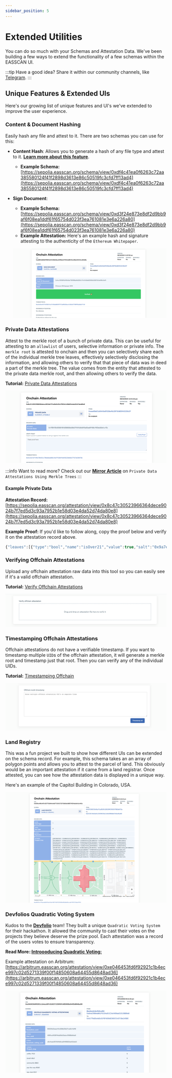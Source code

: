 ```yaml
---
sidebar_position: 5
---
```


# Extended Utilities
You can do so much with your Schemas and Attestation Data. We've been building a few ways to extend the functionality of a few schemas within the EASSCAN UI.

:::tip Have a good idea?
Share it within our community channels, like [Telegram](https://t.me/+EcynOr0iFu03MTYx).
:::

## Unique Features & Extended UIs
Here's our growing list of unique features and UI's we've extended to improve the user experience.

### Content & Document Hashing
Easily hash any file and attest to it. There are two schemas you can use for this:
- **Content Hash**: Allows you to generate a hash of any file type and attest to it. [**Learn more about this feature**](/docs/developer-tools.md/hash-a-file.md).
    - **Example Schema:** [https://sepolia.easscan.org/schema/view/0xdf4c41ea0f6263c72aa385580124f41f2898d3613e86c50519fc3cfd7ff13ad4](https://sepolia.easscan.org/schema/view/0xdf4c41ea0f6263c72aa385580124f41f2898d3613e86c50519fc3cfd7ff13ad4)
- **Sign Document**: 
    - **Example Schema:** [https://sepolia.easscan.org/schema/view/0xd3f24e873e8df2d9bb9af6f08ea1ddf61f65754d023f3ea761081e3e6a226a80](https://sepolia.easscan.org/schema/view/0xd3f24e873e8df2d9bb9af6f08ea1ddf61f65754d023f3ea761081e3e6a226a80)
    - **Example Attestation:** Here's an example hash and signature attesting to the authenticity of the `Ethereum Whitepaper`. 
    
    ![Ethereum Whitepaper](./img/ethereum-whitepaper-hash-verified.png)

### Private Data Attestations
Attest to the merkle root of a bunch of private data. This can be useful for attesting to an `allowlist` of users, selective information or private info. The `merkle root` is attested to onchain and then you can selectively share each of the individual merkle tree leaves, effectively selectively disclosing the information, and allowing others to verify that that piece of data was in deed a part of the merkle tree. The value comes from the entity that attested to the private data merkle root, and then allowing others to verify the data.

**Tutorial:** [Private Data Attestations](/docs/tutorials/private-data-attestations.md)

![Private Data Attestation](./img/private-data-attestation-example.png)

:::info Want to read more?
Check out our [**Mirror Article**](https://mirror.xyz/0xeee68aECeB4A9e9f328a46c39F50d83fA0239cDF/BiFUEFJKo6ZsIvPwsP9WPC2UZX0-x_9BdtrvmQo1FwY) on `Private Data Attestations Using Merkle Trees`
:::

#### Example Private Data
**Attestation Record:** [https://sepolia.easscan.org/attestation/view/0x8c47c30523966364dece9024b7f7ed5d3c93a7952b1e58d03e4da52d74da80e8](https://sepolia.easscan.org/attestation/view/0x8c47c30523966364dece9024b7f7ed5d3c93a7952b1e58d03e4da52d74da80e8)

**Example Proof:** If you'd like to follow along, copy the proof below and verify it on the attestation record above.
```javascript
{"leaves":[{"type":"bool","name":"isOver21","value":true,"salt":"0x9a7e8887f01b35b2795464a7f3ddc325c9a913f92505f92338cde24edf866d4e"}],"proof":["0x8a38a3864c340eb958f180f43124748ceb65f6b663af40f771d2a99fd15ae323"],"proofFlags":[false]}
```

### Verifying Offchain Attestations
Upload any offchain attestation raw data into this tool so you can easily see if it's a valid offchain attestation.

**Tutorial:** [Verify Offchain Attestations](/docs/developer-tools/verify-attestation)

![Verify Offchain Attestation Container](./img/verify-offchain.png)

### Timestamping Offchain Attestations
Offchain attestations do not have a verifiable timestamp. If you want to timestamp multiple `UID`s of the offchain attestation, it will generate a merkle root and timestamp just that root. Then you can verify any of the individual UIDs.

**Tutorial:** [Timestamping Offchain](/docs/developer-tools/verify-timestamp)

![Offchain Timestamp UIDs](./img/offchain-timestamp-uids-container.png)

### Land Registry
This was a fun project we built to show how different UIs can be extended on the schema record. For example, this schema takes an an array of polygon points and allows you to attest to the parcel of land. This obviously would be an important attestation if it came from a land registrar. Once attested, you can see how the attestation data is displayed in a unique way.

Here's an example of the Capitol Building in Colorado, USA.

![Land Registry Example](./img/land-registry-example.png)

### Devfolios Quadratic Voting System
Kudos to the [**Devfolio**](https://devfolio.co/discover) team! They built a unique `Quadratic Voting System` for their hackathon. It allowed the community to cast their votes on the projects they believe deserve the prize pool. Each attestation was a record of the users votes to ensure transparency. 

**Read More:**:[**Introooducing Quadratic Voting:**](https://devfolio.co/blog/introooducing-quadratic-voting-on-devfolio/)

Example attestation on Arbitrum: [https://arbitrum.easscan.org/attestation/view/0xe046453fd6f92921c1b4ece997c02d5271339f00f14850608a64455d8648ad36](https://arbitrum.easscan.org/attestation/view/0xe046453fd6f92921c1b4ece997c02d5271339f00f14850608a64455d8648ad36)

![Quadratic Vote](./img/quadratic-vote-example.png)